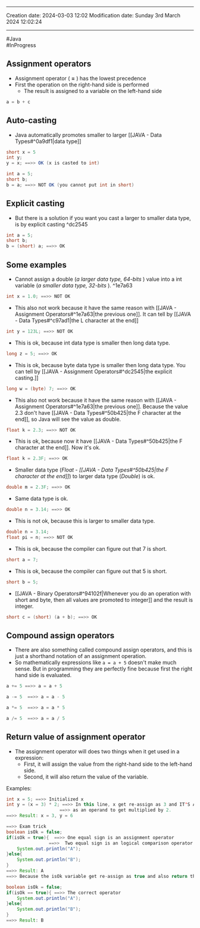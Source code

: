 

----
Creation date: 2024-03-03 12:02
Modification date: Sunday 3rd March 2024 12:02:24

----

#Java  
#InProgress 

## Assignment operators

- Assignment operator ( **=** ) has the lowest precedence
- First the operation on the right-hand side is performed
	- The result is assigned to a variable on the left-hand side
```java
a = b + c
```

## Auto-casting

- Java automatically promotes smaller to larger [[JAVA - Data Types#^0a9df1|data type]]
```java
short x = 5
int y;
y = x; ==>> OK (x is casted to int)
```

```java
int a = 5;
short b;
b = a; ==>> NOT OK (you cannot put int in short)
```

## Explicit casting

- But there is a solution if you want you cast a larger to smaller data type, is by explicit casting ^dc2545
```java
int a = 5;
short b;
b = (short) a; ==>> OK
```

## Some examples

- Cannot assign a double (*a larger data type, 64-bits* ) value into a int variable (*a smaller data type, 32-bits* ). ^1e7a63
```java
int x = 1.0; ==>> NOT OK
```

- This also not work because it have the same reason with [[JAVA - Assignment Operators#^1e7a63|the previous one]]. It can tell by [[JAVA - Data Types#^c97ad1|the L character at the end]]
```java
int y = 123L; ==>> NOT OK
```

- This is ok, because int data type is smaller then long data type.
```java
long z = 5; ==>> OK
```

- This is ok, because byte data type is smaller then long data type. You can tell by [[JAVA - Assignment Operators#^dc2545|the explicit casting.]]
```java
long w = (byte) 7; ==>> OK
```

- This also not work because it have the same reason with [[JAVA - Assignment Operators#^1e7a63|the previous one]]. Because the value 2.3 don't have [[JAVA - Data Types#^50b425|the F character at the end]], so Java will see the value as double.
```java
float k = 2.3; ==>> NOT OK
```

- This is ok, because now it have [[JAVA - Data Types#^50b425|the F character at the end]]. Now it's ok.
```java
float k = 2.3F; ==>> OK
```

- Smaller data type (*Float - [[JAVA - Data Types#^50b425|the F character at the end]]*) to larger data type (*Double*) is ok.
```java
double m = 2.3F; ==>> OK
```

- Same data type is ok.
```java
double n = 3.14; ==>> OK
```

- This is not ok, because this is larger to smaller data type.
```java
double n = 3.14;
float pi = n; ==>> NOT OK
```

- This is ok, because the compiler can figure out that 7 is short. 
```java
short a = 7;
```

- This is ok, because the compiler can figure out that 5 is short. 
```java
short b = 5;
```

- [[JAVA - Binary Operators#^94102f|Whenever you do an operation with short and byte, then all values are promoted to integer]] and the result is integer.
```java
short c = (short) (a + b); ==>> OK
```

## Compound assign operators

- There are also something called compound assign operators, and this is just a shorthand notation of an assignment operation.
- So mathematically expressions like `a = a + 5` doesn't make much sense. But in programming they are perfectly fine because first the right hand side is evaluated.

```java
a += 5 ==>> a = a + 5
```

```java
a -= 5  ==>> a = a - 5
```

```java
a *= 5  ==>> a = a * 5
```

```java
a /= 5  ==>> a = a / 5
```

## Return value of assignment operator

- The assignment operator will does two things when it get used in a expression:
	- First, it will assign the value from the right-hand side to the left-hand side.
	- Second, it will also return the value of the variable.

Examples:
```java
int x = 5; ==>> Initialized x 
int y = (x = 3) * 2; ==>> In this line, x get re-assign as 3 and IT'S ALSO RETURN THE VALUE OF 3 
                    ==>> as an operand to get multiplied by 2.
==>> Result: x = 3, y = 6
```

```java
==>> Exam trick
boolean isOk = false;
if(isOk = true){  ==>> One equal sign is an assignment operator
				==>>  Two equal sign is an logical comparison operator
	System.out.println("A");
}else{
	System.out.println("B");
}
==>> Result: A 
==>> Because the isOk variable get re-assign as true and also return the true value.
```

```java
boolean isOk = false;
if(isOk == true){ ==>> The correct operator
	System.out.println("A");
}else{
	System.out.println("B");
}
==>> Result: B
```



